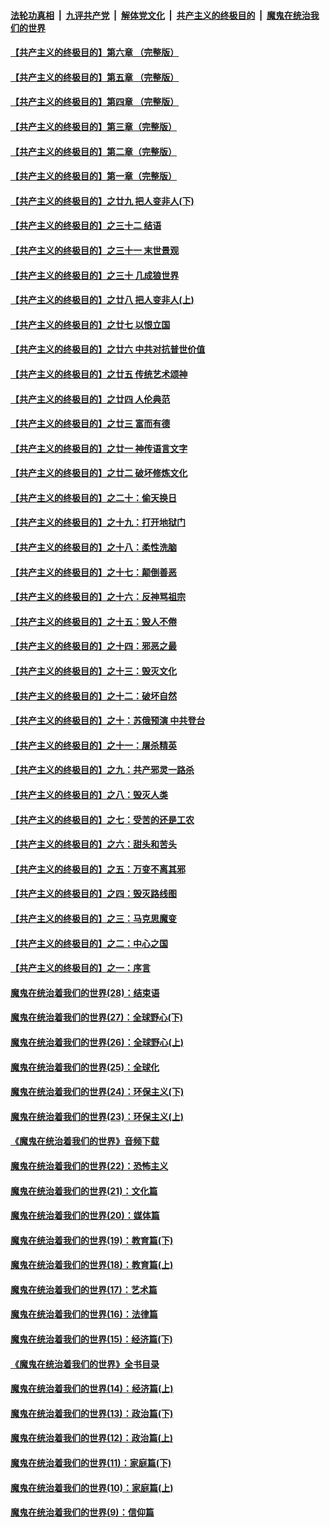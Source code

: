 ####  [法轮功真相](../../../../basic/blob/master/README.md?t=10221013) &nbsp;|&nbsp; [九评共产党](../../../../9ping.md/blob/master/README.md?t=10221013) &nbsp;|&nbsp; [解体党文化](../../../../jtdwh.md/blob/master/README.md?t=10221013)  &nbsp;|&nbsp; [共产主义的终极目的](../../../../gczydzjmd.md/blob/master/README.md?t=10221013) &nbsp;|&nbsp; [魔鬼在统治我们的世界](../../../../mgztzwmdsj.md/blob/master/README.md?t=10221013) 

#### [【共产主义的终极目的】第六章 （完整版）](../pages/nsc422/n11428913.md?t=10221013) 

#### [【共产主义的终极目的】第五章 （完整版）](../pages/nsc422/n11428912.md?t=10221013) 

#### [【共产主义的终极目的】第四章 （完整版）](../pages/nsc422/n11428907.md?t=10221013) 

#### [【共产主义的终极目的】第三章（完整版）](../pages/nsc422/n11428848.md?t=10221013) 

#### [【共产主义的终极目的】第二章（完整版）](../pages/nsc422/n11428831.md?t=10221013) 

#### [【共产主义的终极目的】第一章（完整版）](../pages/nsc422/n11417651.md?t=10221013) 

#### [【共产主义的终极目的】之廿九 把人变非人(下)](../pages/nsc422/n11344140.md?t=10221013) 

#### [【共产主义的终极目的】之三十二 结语](../pages/nsc422/n11360535.md?t=10221013) 

#### [【共产主义的终极目的】之三十一 末世景观](../pages/nsc422/n11351129.md?t=10221013) 

#### [【共产主义的终极目的】之三十 几成狼世界](../pages/nsc422/n11348280.md?t=10221013) 

#### [【共产主义的终极目的】之廿八 把人变非人(上)](../pages/nsc422/n11340492.md?t=10221013) 

#### [【共产主义的终极目的】之廿七 以恨立国](../pages/nsc422/n11336944.md?t=10221013) 

#### [【共产主义的终极目的】之廿六 中共对抗普世价值](../pages/nsc422/n11324785.md?t=10221013) 

#### [【共产主义的终极目的】之廿五 传统艺术颂神](../pages/nsc422/n11296396.md?t=10221013) 

#### [【共产主义的终极目的】之廿四 人伦典范](../pages/nsc422/n11296397.md?t=10221013) 

#### [【共产主义的终极目的】之廿三 富而有德](../pages/nsc422/n11283598.md?t=10221013) 

#### [【共产主义的终极目的】之廿一 神传语言文字](../pages/nsc422/n11263265.md?t=10221013) 

#### [【共产主义的终极目的】之廿二 破坏修炼文化](../pages/nsc422/n11245728.md?t=10221013) 

#### [【共产主义的终极目的】之二十：偷天换日](../pages/nsc422/n11238846.md?t=10221013) 

#### [【共产主义的终极目的】之十九：打开地狱门](../pages/nsc422/n11206376.md?t=10221013) 

#### [【共产主义的终极目的】之十八：柔性洗脑](../pages/nsc422/n11199994.md?t=10221013) 

#### [【共产主义的终极目的】之十七：颠倒善恶](../pages/nsc422/n11179782.md?t=10221013) 

#### [【共产主义的终极目的】之十六：反神骂祖宗](../pages/nsc422/n11166798.md?t=10221013) 

#### [【共产主义的终极目的】之十五：毁人不倦](../pages/nsc422/n11166792.md?t=10221013) 

#### [【共产主义的终极目的】之十四：邪恶之最](../pages/nsc422/n11150249.md?t=10221013) 

#### [【共产主义的终极目的】之十三：毁灭文化](../pages/nsc422/n11135227.md?t=10221013) 

#### [【共产主义的终极目的】之十二：破坏自然](../pages/nsc422/n11135214.md?t=10221013) 

#### [【共产主义的终极目的】之十：苏俄预演 中共登台](../pages/nsc422/n11118424.md?t=10221013) 

#### [【共产主义的终极目的】之十一：屠杀精英](../pages/nsc422/n11118442.md?t=10221013) 

#### [【共产主义的终极目的】之九：共产邪灵一路杀](../pages/nsc422/n11114139.md?t=10221013) 

#### [【共产主义的终极目的】之八：毁灭人类](../pages/nsc422/n11108503.md?t=10221013) 

#### [【共产主义的终极目的】之七：受苦的还是工农](../pages/nsc422/n11101809.md?t=10221013) 

#### [【共产主义的终极目的】之六：甜头和苦头](../pages/nsc422/n11096971.md?t=10221013) 

#### [【共产主义的终极目的】之五：万变不离其邪](../pages/nsc422/n11091285.md?t=10221013) 

#### [【共产主义的终极目的】之四：毁灭路线图](../pages/nsc422/n11086284.md?t=10221013) 

#### [【共产主义的终极目的】之三：马克思魔变](../pages/nsc422/n11061941.md?t=10221013) 

#### [【共产主义的终极目的】之二：中心之国](../pages/nsc422/n11047728.md?t=10221013) 

#### [【共产主义的终极目的】之一：序言](../pages/nsc422/n11086077.md?t=10221013) 

#### [魔鬼在统治着我们的世界(28)：结束语](../pages/nsc422/n10936246.md?t=10221013) 

#### [魔鬼在统治着我们的世界(27)：全球野心(下)](../pages/nsc422/n10928319.md?t=10221013) 

#### [魔鬼在统治着我们的世界(26)：全球野心(上)](../pages/nsc422/n10900318.md?t=10221013) 

#### [魔鬼在统治着我们的世界(25)：全球化](../pages/nsc422/n10788205.md?t=10221013) 

#### [魔鬼在统治着我们的世界(24)：环保主义(下)](../pages/nsc422/n10695307.md?t=10221013) 

#### [魔鬼在统治着我们的世界(23)：环保主义(上)](../pages/nsc422/n10688613.md?t=10221013) 

#### [《魔鬼在统治着我们的世界》音频下载](../pages/nsc422/n10635553.md?t=10221013) 

#### [魔鬼在统治着我们的世界(22)：恐怖主义](../pages/nsc422/n10614727.md?t=10221013) 

#### [魔鬼在统治着我们的世界(21)：文化篇](../pages/nsc422/n10597706.md?t=10221013) 

#### [魔鬼在统治着我们的世界(20)：媒体篇](../pages/nsc422/n10586579.md?t=10221013) 

#### [魔鬼在统治着我们的世界(19)：教育篇(下)](../pages/nsc422/n10564808.md?t=10221013) 

#### [魔鬼在统治着我们的世界(18)：教育篇(上)](../pages/nsc422/n10526970.md?t=10221013) 

#### [魔鬼在统治着我们的世界(17)：艺术篇](../pages/nsc422/n10499093.md?t=10221013) 

#### [魔鬼在统治着我们的世界(16)：法律篇](../pages/nsc422/n10485969.md?t=10221013) 

#### [魔鬼在统治着我们的世界(15)：经济篇(下)](../pages/nsc422/n10469975.md?t=10221013) 

#### [《魔鬼在统治着我们的世界》全书目录](../pages/nsc422/n10464261.md?t=10221013) 

#### [魔鬼在统治着我们的世界(14)：经济篇(上)](../pages/nsc422/n10457370.md?t=10221013) 

#### [魔鬼在统治着我们的世界(13)：政治篇(下)](../pages/nsc422/n10448270.md?t=10221013) 

#### [魔鬼在统治着我们的世界(12)：政治篇(上)](../pages/nsc422/n10444576.md?t=10221013) 

#### [魔鬼在统治着我们的世界(11)：家庭篇(下)](../pages/nsc422/n10440961.md?t=10221013) 

#### [魔鬼在统治着我们的世界(10)：家庭篇(上)](../pages/nsc422/n10435448.md?t=10221013) 

#### [魔鬼在统治着我们的世界(9)：信仰篇](../pages/nsc422/n10432159.md?t=10221013) 


